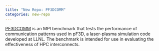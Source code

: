 ```yaml
---
title: "New Repo: PF3DCOMM"
categories: new-repo
---
```


[PF3DCOMM](https://github.com/LLNL/PF3DCOMM) is an MPI benchmark that tests the performance of communication patterns used in pF3D, a laser-plasma simulation code developed at LLNL. The benchmark is intended for use in evaluating the effectiveness of HPC interconnects.
